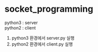 # socket_programming

python3 : server  
python2 : client

1. python3 환경에서 server.py 실행
2. python2 환경에서 client.py 실행
